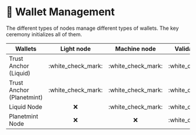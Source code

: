 # 👛 Wallet Management

The different types of nodes manage different types of wallets. The key ceremony initializes all of them.

| Wallets                   |      Light node      |     Machine node     |    Validator node    |
| ------------------------- | :------------------: | :------------------: | :------------------: |
| Trust Anchor (Liquid)     | :white\_check\_mark: | :white\_check\_mark: | :white\_check\_mark: |
| Trust Anchor (Planetmint) | :white\_check\_mark: | :white\_check\_mark: | :white\_check\_mark: |
| Liquid Node               |          :x:         | :white\_check\_mark: | :white\_check\_mark: |
| Planetmint Node           |          :x:         |          :x:         | :white\_check\_mark: |

